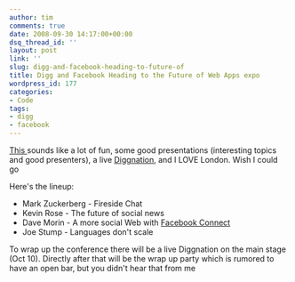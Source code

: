 ```yaml
---
author: tim
comments: true
date: 2008-09-30 14:17:00+00:00
dsq_thread_id: ''
layout: post
link: ''
slug: digg-and-facebook-heading-to-future-of
title: Digg and Facebook Heading to the Future of Web Apps expo
wordpress_id: 177
categories:
- Code
tags:
- digg
- facebook
---
```


[This ](http://developers.facebook.com/news.php?blog=1&story=157)sounds like a
lot of fun, some good presentations (interesting topics and good presenters),
a live [Diggnation](http://revision3.com/diggnation/), and I LOVE London.
Wish I could go  
  
Here's the lineup:  
  
* Mark Zuckerberg - Fireside Chat  
* Kevin Rose - The future of social news  
* Dave Morin - A more social Web with [Facebook
Connect](http://developers.facebook.com/connect.php)  
* Joe Stump - Languages don't scale  
  
To wrap up the conference there will be a live Diggnation on the main stage
(Oct 10). Directly after that will be the wrap up party which is rumored to
have an open bar, but you didn't hear that from me